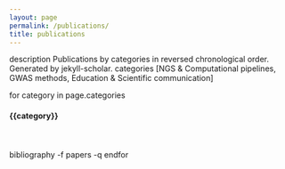 ```yaml
---
layout: page
permalink: /publications/
title: publications
---
```


description Publications by categories in reversed chronological order. Generated by jekyll-scholar.
categories [NGS & Computational pipelines, GWAS methods, Education & Scientific communication]

 for category in page.categories 
  <h4 class="year">{{category}}</h4>
  <br/> <br/>
   bibliography -f papers -q 
 endfor 

